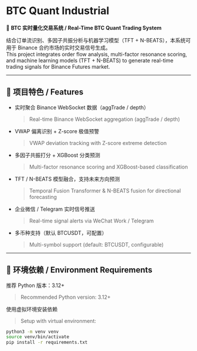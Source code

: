 # BTC Quant Industrial

🚀 **BTC 实时量化交易系统 / Real-Time BTC Quant Trading System**

结合订单流识别、多因子共振分析与机器学习模型（TFT + N-BEATS），本系统可用于 Binance 合约市场的实时交易信号生成。  
This project integrates order flow analysis, multi-factor resonance scoring, and machine learning models (TFT + N-BEATS) to generate real-time trading signals for Binance Futures market.

---

## 📌 项目特色 / Features

- 实时聚合 Binance WebSocket 数据（aggTrade / depth）
  > Real-time Binance WebSocket aggregation (aggTrade / depth)
- VWAP 偏离识别 + Z-score 极值预警
  > VWAP deviation tracking with Z-score extreme detection
- 多因子共振打分 + XGBoost 分类预测
  > Multi-factor resonance scoring and XGBoost-based classification
- TFT / N-BEATS 模型融合，支持未来方向预测
  > Temporal Fusion Transformer & N-BEATS fusion for directional forecasting
- 企业微信 / Telegram 实时信号推送
  > Real-time signal alerts via WeChat Work / Telegram
- 多币种支持（默认 BTCUSDT，可配置）
  > Multi-symbol support (default: BTCUSDT, configurable)

---

## 🔧 环境依赖 / Environment Requirements

推荐 Python 版本：3.12+  
> Recommended Python version: 3.12+

使用虚拟环境安装依赖  
> Setup with virtual environment:

```bash
python3 -m venv venv
source venv/bin/activate
pip install -r requirements.txt
